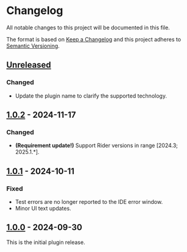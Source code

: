 # Changelog
All notable changes to this project will be documented in this file.

The format is based on [Keep a Changelog](http://keepachangelog.com/en/1.0.0/)
and this project adheres to [Semantic Versioning](http://semver.org/spec/v2.0.0.html).

## [Unreleased]
### Changed
- Update the plugin name to clarify the supported technology.

## [1.0.2] - 2024-11-17
### Changed
- **(Requirement update!)** Support Rider versions in range \[2024.3; 2025.1.*\].

## [1.0.1] - 2024-10-11
### Fixed
- Test errors are no longer reported to the IDE error window.
- Minor UI text updates.

## [1.0.0] - 2024-09-30
This is the initial plugin release.

[1.0.0]: https://github.com/JetBrains/rider-trx-plugin/releases/tag/v1.0.0
[1.0.1]: https://github.com/JetBrains/rider-trx-plugin/compare/v1.0.0...v1.0.1
[1.0.2]: https://github.com/JetBrains/rider-trx-plugin/compare/v1.0.1...v1.0.2
[Unreleased]: https://github.com/JetBrains/rider-trx-plugin/compare/v1.0.2...HEAD
